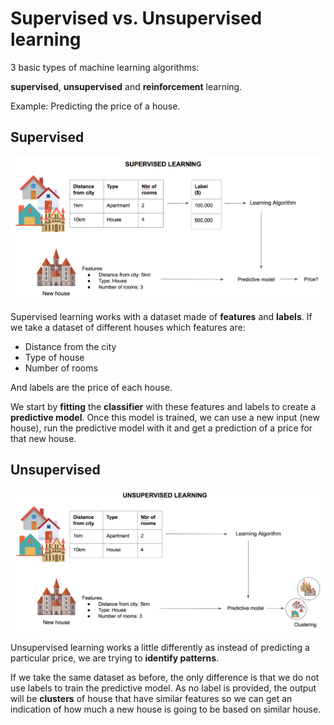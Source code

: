# Supervised vs. Unsupervised learning

3 basic types of machine learning algorithms:

**supervised**, **unsupervised** and **reinforcement** learning.

Example: Predicting the price of a house.

## Supervised

![supervised learning graph](supervised.png)

Supervised learning works with a dataset made of **features** and **labels**.
If we take a dataset of different houses which features are:

* Distance from the city
* Type of house
* Number of rooms

And labels are the price of each house.

We start by **fitting** the **classifier** with these features and labels to create a **predictive model**.
Once this model is trained, we can use a new input (new house), run the predictive model with it and get a prediction of a price for that new house. 


## Unsupervised

![unsupervised learning graph](unsupervised.png)

Unsupervised learning works a little differently as instead of predicting a particular price, we are trying to **identify patterns**.

If we take the same dataset as before, the only difference is that we do not use labels to train the predictive model. As no label is provided, the output will be **clusters** of house that have similar features so we can get an indication of how much a new house is going to be based on similar house. 